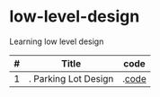 # low-level-design
Learning low level design

| # | Title |   code   |
|---| ----- | -------- |
| 1 |. Parking Lot Design |.[code](./parking-lot/index.ts)|